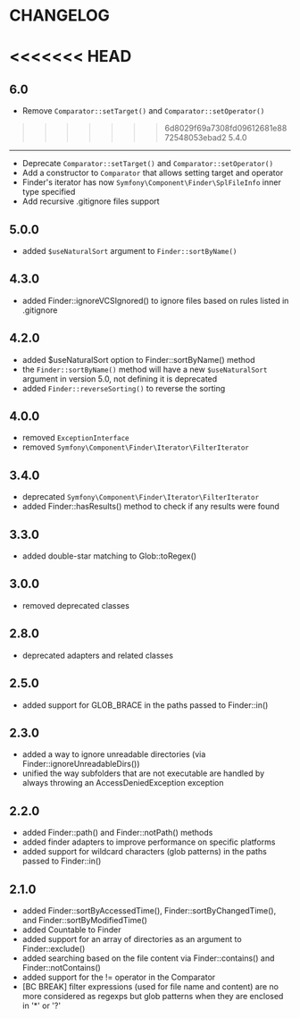 CHANGELOG
=========

<<<<<<< HEAD
=======
6.0
---

 * Remove `Comparator::setTarget()` and `Comparator::setOperator()`

>>>>>>> 6d8029f69a7308fd09612681e8872548053ebad2
5.4.0
-----

 * Deprecate `Comparator::setTarget()` and `Comparator::setOperator()`
 * Add a constructor to `Comparator` that allows setting target and operator
 * Finder's iterator has now `Symfony\Component\Finder\SplFileInfo` inner type specified
 * Add recursive .gitignore files support

5.0.0
-----

 * added `$useNaturalSort` argument to `Finder::sortByName()`

4.3.0
-----

 * added Finder::ignoreVCSIgnored() to ignore files based on rules listed in .gitignore

4.2.0
-----

 * added $useNaturalSort option to Finder::sortByName() method
 * the `Finder::sortByName()` method will have a new `$useNaturalSort`
   argument in version 5.0, not defining it is deprecated
 * added `Finder::reverseSorting()` to reverse the sorting

4.0.0
-----

 * removed `ExceptionInterface`
 * removed `Symfony\Component\Finder\Iterator\FilterIterator`

3.4.0
-----

 * deprecated `Symfony\Component\Finder\Iterator\FilterIterator`
 * added Finder::hasResults() method to check if any results were found

3.3.0
-----

 * added double-star matching to Glob::toRegex()

3.0.0
-----

 * removed deprecated classes

2.8.0
-----

 * deprecated adapters and related classes

2.5.0
-----
 * added support for GLOB_BRACE in the paths passed to Finder::in()

2.3.0
-----

 * added a way to ignore unreadable directories (via Finder::ignoreUnreadableDirs())
 * unified the way subfolders that are not executable are handled by always throwing an AccessDeniedException exception

2.2.0
-----

 * added Finder::path() and Finder::notPath() methods
 * added finder adapters to improve performance on specific platforms
 * added support for wildcard characters (glob patterns) in the paths passed
   to Finder::in()

2.1.0
-----

 * added Finder::sortByAccessedTime(), Finder::sortByChangedTime(), and
   Finder::sortByModifiedTime()
 * added Countable to Finder
 * added support for an array of directories as an argument to
   Finder::exclude()
 * added searching based on the file content via Finder::contains() and
   Finder::notContains()
 * added support for the != operator in the Comparator
 * [BC BREAK] filter expressions (used for file name and content) are no more
   considered as regexps but glob patterns when they are enclosed in '*' or '?'

